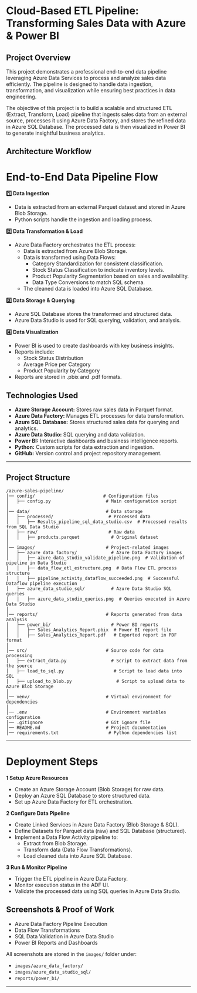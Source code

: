 # Cloud-Based ETL Pipeline: Transforming Sales Data with Azure & Power BI

## Project Overview

This project demonstrates a professional end-to-end data pipeline leveraging Azure Data Services to process and analyze sales data efficiently. The pipeline is designed to handle data ingestion, transformation, and visualization while ensuring best practices in data engineering.

The objective of this project is to build a scalable and structured ETL (Extract, Transform, Load) pipeline that ingests sales data from an external source, processes it using Azure Data Factory, and stores the refined data in Azure SQL Database. The processed data is then visualized in Power BI to generate insightful business analytics.

## Architecture Workflow

# End-to-End Data Pipeline Flow

**1️⃣ Data Ingestion**

* Data is extracted from an external Parquet dataset and stored in Azure Blob Storage.
* Python scripts handle the ingestion and loading process.

**2️⃣ Data Transformation & Load**

* Azure Data Factory orchestrates the ETL process:
    * Data is extracted from Azure Blob Storage.
    * Data is transformed using Data Flows:
        * Category Standardization for consistent classification.
        * Stock Status Classification to indicate inventory levels.
        * Product Popularity Segmentation based on sales and availability.
        * Data Type Conversions to match SQL schema.
    * The cleaned data is loaded into Azure SQL Database.

**3️⃣ Data Storage & Querying**

* Azure SQL Database stores the transformed and structured data.
* Azure Data Studio is used for SQL querying, validation, and analysis.

**4️⃣ Data Visualization**

* Power BI is used to create dashboards with key business insights.
* Reports include:
    * Stock Status Distribution
    * Average Price per Category
    * Product Popularity by Category
* Reports are stored in .pbix and .pdf formats.

## Technologies Used

* **Azure Storage Account:** Stores raw sales data in Parquet format.
* **Azure Data Factory:** Manages ETL processes for data transformation.
* **Azure SQL Database:** Stores structured sales data for querying and analytics.
* **Azure Data Studio:** SQL querying and data validation.
* **Power BI:** Interactive dashboards and business intelligence reports.
* **Python:** Custom scripts for data extraction and ingestion.
* **GitHub:** Version control and project repository management.

---
##  Project Structure
```
/azure-sales-pipeline/
│── config/                          # Configuration files
│   ├── config.py                     # Main configuration script
│
│── data/                             # Data storage
│   ├── processed/                     # Processed data
│   │   ├── Results_pipeline_sql_data_studio.csv  # Processed results from SQL Data Studio
│   ├── raw/                           # Raw data
│   │   ├── products.parquet            # Original dataset
│
│── images/                           # Project-related images
│   ├── azure_data_factory/             # Azure Data Factory images
│   │   ├── azure_data_studio_validate_pipeline.png  # Validation of pipeline in Data Studio
│   │   ├── data_flow_etl_estructure.png  # Data Flow ETL process structure
│   │   ├── pipeline_activity_dataflow_succeeded.png  # Successful Dataflow pipeline execution
│   ├── azure_data_studio_sql/          # Azure Data Studio SQL queries
│   │   ├── azure_data_studio_queries.png  # Queries executed in Azure Data Studio
│
│── reports/                          # Reports generated from data analysis
│   ├── power_bi/                       # Power BI reports
│   │   ├── Sales_Analytics_Report.pbix  # Power BI report file
│   │   ├── Sales_Analytics_Report.pdf   # Exported report in PDF format
│
│── src/                              # Source code for data processing
│   ├── extract_data.py                 # Script to extract data from the source
│   ├── load_to_sql.py                   # Script to load data into SQL
│   ├── upload_to_blob.py                 # Script to upload data to Azure Blob Storage
│
│── venv/                             # Virtual environment for dependencies
│
│── .env                              # Environment variables configuration
│── .gitignore                        # Git ignore file
│── README.md                         # Project documentation
│── requirements.txt                   # Python dependencies list               
```

---

# Deployment Steps

**1️ Setup Azure Resources**

* Create an Azure Storage Account (Blob Storage) for raw data.
* Deploy an Azure SQL Database to store structured data.
* Set up Azure Data Factory for ETL orchestration.

**2️ Configure Data Pipeline**

* Create Linked Services in Azure Data Factory (Blob Storage & SQL).
* Define Datasets for Parquet data (raw) and SQL Database (structured).
* Implement a Data Flow Activity pipeline to:
    * Extract from Blob Storage.
    * Transform data (Data Flow Transformations).
    * Load cleaned data into Azure SQL Database.

**3️ Run & Monitor Pipeline**

* Trigger the ETL pipeline in Azure Data Factory.
* Monitor execution status in the ADF UI.
* Validate the processed data using SQL queries in Azure Data Studio.

## Screenshots & Proof of Work

* Azure Data Factory Pipeline Execution
* Data Flow Transformations
* SQL Data Validation in Azure Data Studio
* Power BI Reports and Dashboards

All screenshots are stored in the `images/` folder under:

* `images/azure_data_factory/`
* `images/azure_data_studio_sql/`
* `reports/power_bi/`

---








